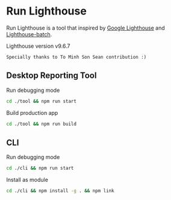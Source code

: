 # Run Lighthouse

Run Lighthouse is a tool that inspired by [Google Lighthouse](https://github.com/GoogleChrome/lighthouse) and [Lighthouse-batch](https://www.npmjs.com/package/lighthouse-batch).

Lighthouse version v9.6.7

```
Specially thanks to To Minh Son Sean contribution :)
```

## Desktop Reporting Tool

Run debugging mode
```bash
cd ./tool && npm run start
```

Build production app
```bash
cd ./tool && npm run build
```

## CLI

Run debugging mode
```bash
cd ./cli && npm run start
```

Install as module
```bash
cd ./cli && npm install -g . && npm link
```